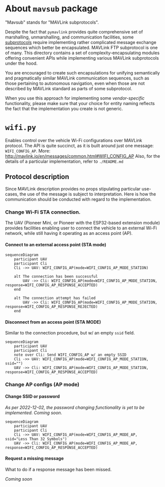 # About `mavsub` package

"Mavsub" stands for "MAVLink subprotocols".

Despite the fact that `pymavlink` provides quite comprehensive set of marshalling, unmarshalling, and communication facilities, some [subprotocols](http://mavlink.io/en/services/) require implementing rather complicated message exchange sequences which better be encapsulated.
MAVLink FTP subprotocol is one of many.
This directory contains a set of complexity-encapsulating modules offering convenient APIs while implementing various MAVLink subprotocols under the hood.

You are encouraged to create such encapsulations for unifying semantically and pragmatically similar MAVLink communication sequences, such as those pertaining to autonomous navigation, even when those are not described by MAVLink standard as parts of some subprotocol.

When you use this approach for implementing some *vendor-specific* functionality, please make sure that your choice for entity naming reflects the fact that the implementation you create is not generic.

# `wifi.py`

Enables control over the vehicle Wi-Fi configurations over MAVLink protocol.
The API is quite succinct, as it is built around just one message:
`WIFI_CONFIG_AP`.
More: http://mavlink.io/en/messages/common.html#WIFI_CONFIG_AP
Also, for the details of a particular implementation, refer to `./README.md`

## Protocol description

Since MAVLink description provides no props stipulating particular use-cases,
the use of the message is subject to interpretation. Here is how the
communication should be conducted with regard to the implementation.

### Change Wi-Fi STA connection.

The UAV (Pioneer Mini, or Pioneer with the ESP32-based extension module)
provides facilities enabling user to connect the vehicle to an external Wi-Fi
network, while still having it operating as an access point (AP).

#### Connect to an external access point (STA mode)

```mermaid
sequenceDiagram
	participant UAV
	participant Cli
	Cli ->> UAV: WIFI_CONFIG_AP(mode=WIFI_CONFIG_AP_MODE_STATION)

	alt The connection has been successful
		UAV ->> Cli: WIFI_CONFIG_AP(mode=WIFI_CONFIG_AP_MODE_STATION, response=WIFI_CONFIG_AP_RESPONSE_ACCEPTED)
	end

	alt The connection attempt has failed
		UAV ->> Cli: WIFI_CONFIG_AP(mode=WIFI_CONFIG_AP_MODE_STATION, response=WIFI_CONFIG_AP_RESPONSE_REJECTED)
	end
```

#### Disconnect from an access point (STA MODE)

Similar to the connection procedure, but w/ an empty `ssid` field.

```mermaid
sequenceDiagram
	participant UAV
	participant Cli
	note over Cli: Send WIFI_CONFIG_AP w/ an empty SSID
	Cli ->> UAV: WIFI_CONFIG_AP(mode=WIFI_CONFIG_AP_MODE_STATION, ssid="")
	UAV ->> Cli: WIFI_CONFIG_AP(mode=WIFI_CONFIG_AP_MODE_STATION, response=WIFI_CONFIG_AP_RESPONSE_ACCEPTED)
```

### Change AP configs (AP mode)

#### Change SSID or password

*As per 2022-12-02, the password changing functionality is yet to be
implemented. Coming soon.*

```mermaid
sequenceDiagram
	participant UAV
	participant Cli
	Cli ->> UAV: WIFI_CONFIG_AP(mode=WIFI_CONFIG_AP_MODE_AP, ssid="Less Than 32 Symbols")
	UAV ->> Cli: WIFI_CONFIG_AP(mode=WIFI_CONFIG_AP_MODE_AP, response=WIFI_CONFIG_AP_RESPONSE_ACCEPTED)
````

#### Request a missing message

What to do if a response message has been missed.

*Coming soon*
